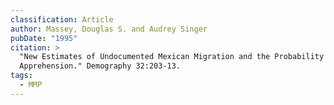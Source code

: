 ```yaml
---
classification: Article
author: Massey, Douglas S. and Audrey Singer
pubDate: "1995"
citation: >
  "New Estimates of Undocumented Mexican Migration and the Probability of
  Apprehension." Demography 32:203-13.
tags:
  - MMP
---
```

